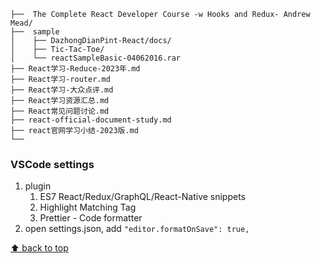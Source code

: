 ```
├──  The Complete React Developer Course -w Hooks and Redux- Andrew Mead/
├──  sample
│    ├── DazhongDianPint-React/docs/
│    ├── Tic-Tac-Toe/
│    └── reactSampleBasic-04062016.rar
├── React学习-Reduce-2023年.md
├── React学习-router.md
├── React学习-大众点评.md
├── React学习资源汇总.md
├── React常见问题讨论.md
├── react-official-document-study.md
├── react官网学习小结-2023版.md
└── 
```

### VSCode settings

1. plugin
   1. ES7 React/Redux/GraphQL/React-Native snippets
   2. Highlight Matching Tag
   3. Prettier - Code formatter
2. open settings.json, add `"editor.formatOnSave": true,`

[⬆ back to top](#top)
